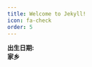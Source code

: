 ```yaml
---
title: Welcome to Jekyll!
icon: fa-check
order: 5
---
```


<div class="row">
  <div class="6u 12u$(mobile)"> <strong>出生日期:</strong></div>
  <div class="6u$ 12u$(mobile)"> <strong>家乡</strong></div>
</div>

